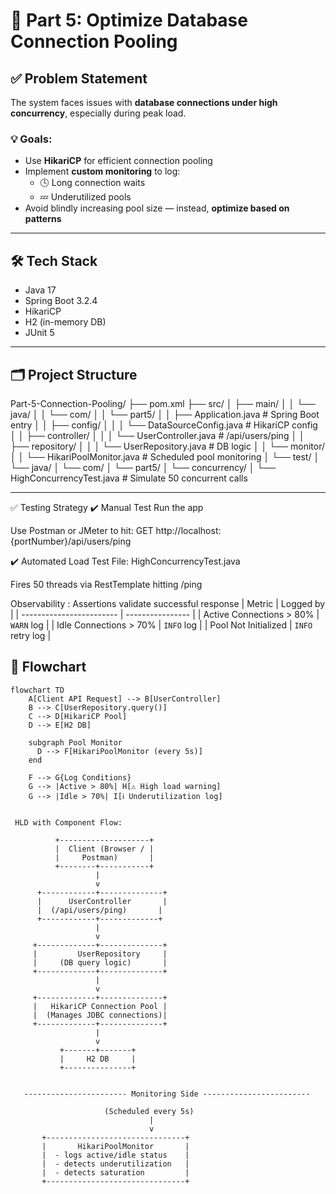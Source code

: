 # 🧩 Part 5: Optimize Database Connection Pooling

## ✅ Problem Statement

The system faces issues with **database connections under high concurrency**, especially during peak load.

### 💡 Goals:
- Use **HikariCP** for efficient connection pooling
- Implement **custom monitoring** to log:
  - 🕓 Long connection waits
  - 💤 Underutilized pools
- Avoid blindly increasing pool size — instead, **optimize based on patterns**

---

## 🛠️ Tech Stack

- Java 17
- Spring Boot 3.2.4
- HikariCP
- H2 (in-memory DB)
- JUnit 5

---

## 🗂 Project Structure

Part-5-Connection-Pooling/
├── pom.xml
├── src/
│ ├── main/
│ │ └── java/
│ │ └── com/
│ │ └── part5/
│ │ ├── Application.java # Spring Boot entry
│ │ ├── config/
│ │ │ └── DataSourceConfig.java # HikariCP config
│ │ ├── controller/
│ │ │ └── UserController.java # /api/users/ping
│ │ ├── repository/
│ │ │ └── UserRepository.java # DB logic
│ │ └── monitor/
│ │ └── HikariPoolMonitor.java # Scheduled pool monitoring
│ └── test/
│ └── java/
│ └── com/
│ └── part5/
│ └── concurrency/
│ └── HighConcurrencyTest.java # Simulate 50 concurrent calls





---

✅ Testing Strategy
✔️ Manual Test
Run the app

Use Postman or JMeter to hit:
GET http://localhost:{portNumber}/api/users/ping

✔️ Automated Load Test
File: HighConcurrencyTest.java

Fires 50 threads via RestTemplate hitting /ping

Observability : 
Assertions validate successful response
| Metric                   | Logged by        |
| ------------------------ | ---------------- |
| Active Connections > 80% | `WARN` log       |
| Idle Connections > 70%   | `INFO` log       |
| Pool Not Initialized     | `INFO` retry log |

## 🔁 Flowchart

```mermaid
flowchart TD
    A[Client API Request] --> B[UserController]
    B --> C[UserRepository.query()]
    C --> D[HikariCP Pool]
    D --> E[H2 DB]

    subgraph Pool Monitor
      D --> F[HikariPoolMonitor (every 5s)]
    end

    F --> G{Log Conditions}
    G --> |Active > 80%| H[⚠️ High load warning]
    G --> |Idle > 70%| I[ℹ️ Underutilization log]


 HLD with Component Flow:

          +--------------------+
          |  Client (Browser / |
          |     Postman)       |
          +--------+-----------+
                   |
                   v
      +------------+--------------+
      |      UserController       |
      |  (/api/users/ping)       |
      +------------+-------------+
                   |
                   v
     +-------------+--------------+
     |         UserRepository     |
     |     (DB query logic)       |
     +-------------+--------------+
                   |
                   v
     +-------------+--------------+
     |   HikariCP Connection Pool |
     |  (Manages JDBC connections)|
     +-------------+--------------+
                   |
                   v
           +-------+-------+
           |     H2 DB     |
           +---------------+


   ----------------------- Monitoring Side ------------------------

                     (Scheduled every 5s)
                               |
                               v
       +-------------------------------+
       |       HikariPoolMonitor       |
       |  - logs active/idle status    |
       |  - detects underutilization   |
       |  - detects saturation         |
       +-------------------------------+
